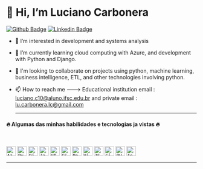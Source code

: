    # 👋 Hi, I’m Luciano Carbonera 
   
   [![Github Badge](https://img.shields.io/badge/-Github-000?style=flat-square&logo=Github&logoColor=white&link=https://github.com/LucianoCarbonera)](https://github.com/LucianoCarbonera) 
   [![Linkedin Badge](https://img.shields.io/badge/-LinkedIn-blue?style=flat-square&logo=Linkedin&logoColor=white&link=https://www.linkedin.com/in/luciano-carbonera-9bb6b7181/)](https://www.linkedin.com/in/luciano-carbonera-9bb6b7181/)
   
- 👀 I’m interested in development and systems analysis
- 🌱 I’m currently learning cloud computing with Azure, and development with Python and Django.
- 💞️ I'm looking to collaborate on projects using python, machine learning, business intelligence, ETL, and other technologies involving python.
- 📫 How to reach me ---> Educational institution email : luciano.c10@aluno.ifsc.edu.br and private email : lu.carbonera.lc@gmail.com

  <hr>
<h4> 🔥 Algumas das minhas habilidades e tecnologias ja vistas 🔥</h4>
<br>
<p align="center">
  
   <code><img title="Azure" height="25" src="https://encrypted-tbn0.gstatic.com/images?q=tbn:ANd9GcQQSafufJPQ87Ir0apApdMW5MQADy3l_XlXA66DJMaoWU5kNRlwdVF2cCc7mmfItUUEH6s&usqp=CAU"></code>
   <code><img title="Python" height="25" src="https://raw.githubusercontent.com/zumrudu-anka/zumrudu-anka/master/images/python-original.svg"></code>
   <code><img title="Django" height="25" src="https://raw.githubusercontent.com/zumrudu-anka/zumrudu-anka/master/images/django.png"></code>
   <code><img title="Javascript" height="25" src="https://raw.githubusercontent.com/zumrudu-anka/zumrudu-anka/master/images/javascript.svg"></code>
   <code><img title="HTML5" height="25" src="https://raw.githubusercontent.com/zumrudu-anka/zumrudu-anka/master/images/html5.svg"></code>
   <code><img title="CSS" height="25" src="https://raw.githubusercontent.com/zumrudu-anka/zumrudu-anka/master/images/css.svg"></code>
   <code><img title="PostgreSQL" height="25" src="https://raw.githubusercontent.com/zumrudu-anka/zumrudu-anka/master/images/postgresql.svg"></code>
   <code><img title="Visual Studio Code" height="25" src="https://raw.githubusercontent.com/zumrudu-anka/zumrudu-anka/master/images/vscode.png"></code>
   <code><img title="JSON" height="25" src="https://raw.githubusercontent.com/zumrudu-anka/zumrudu-anka/master/images/json.svg"></code>
   <code><img title="GitHub" height="25" src="https://raw.githubusercontent.com/zumrudu-anka/zumrudu-anka/master/images/github.svg"></code>
   <code><img title="PHP" height="25" src="https://raw.githubusercontent.com/zumrudu-anka/zumrudu-anka/master/images/php.svg"></code>
   <code><img title="Ionic" height="25" src="https://ionicframework.com/img/meta/logo.png"></code>

</p>
<hr>

